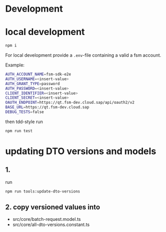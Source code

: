 # Development

# local development

```bash
npm i 
````

For local development provide a `.env`-file containing a valid a fsm account.

Example:
```bash
AUTH_ACCOUNT_NAME=fsm-sdk-e2e
AUTH_USERNAME=<insert-value>
AUTH_GRANT_TYPE=password
AUTH_PASSWORD=<insert-value>
CLIENT_IDENTIFIER=<insert-value>
CLIENT_SECRET=<insert-value>
OAUTH_ENDPOINT=https://qt.fsm-dev.cloud.sap/api/oauth2/v2
BASE_URL=https://qt.fsm-dev.cloud.sap
DEBUG_TESTS=false
```

then tdd-style run

```bash 
npm run test
```

# updating DTO versions and models

## 1.
run
```bash
npm run tools:update-dto-versions
```
## 2. copy versioned values into
- src/core/batch-request.model.ts
- src/core/all-dto-versions.constant.ts